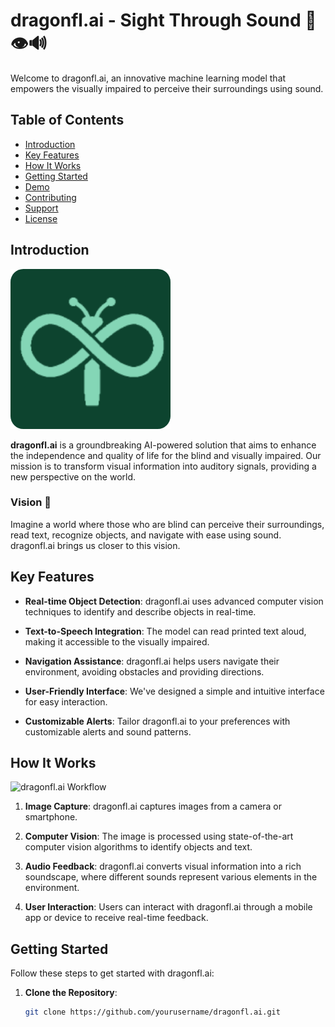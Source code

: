 # dragonfl.ai - Sight Through Sound 🐉👁️🔊

Welcome to dragonfl.ai, an innovative machine learning model that empowers the visually impaired to perceive their surroundings using sound.

## Table of Contents
- [Introduction](#introduction)
- [Key Features](#key-features)
- [How It Works](#how-it-works)
- [Getting Started](#getting-started)
- [Demo](#demo)
- [Contributing](#contributing)
- [Support](#support)
- [License](#license)

## Introduction

![dragonfl.ai Logo](./dist/img/logodragonfly.png)

**dragonfl.ai** is a groundbreaking AI-powered solution that aims to enhance the independence and quality of life for the blind and visually impaired. Our mission is to transform visual information into auditory signals, providing a new perspective on the world.

### Vision 🌟

Imagine a world where those who are blind can perceive their surroundings, read text, recognize objects, and navigate with ease using sound. dragonfl.ai brings us closer to this vision.

## Key Features

- **Real-time Object Detection**: dragonfl.ai uses advanced computer vision techniques to identify and describe objects in real-time.

- **Text-to-Speech Integration**: The model can read printed text aloud, making it accessible to the visually impaired.

- **Navigation Assistance**: dragonfl.ai helps users navigate their environment, avoiding obstacles and providing directions.

- **User-Friendly Interface**: We've designed a simple and intuitive interface for easy interaction.

- **Customizable Alerts**: Tailor dragonfl.ai to your preferences with customizable alerts and sound patterns.

## How It Works

![dragonfl.ai Workflow](./images/dragonflai-workflow.png)

1. **Image Capture**: dragonfl.ai captures images from a camera or smartphone.

2. **Computer Vision**: The image is processed using state-of-the-art computer vision algorithms to identify objects and text.

3. **Audio Feedback**: dragonfl.ai converts visual information into a rich soundscape, where different sounds represent various elements in the environment.

4. **User Interaction**: Users can interact with dragonfl.ai through a mobile app or device to receive real-time feedback.

## Getting Started

Follow these steps to get started with dragonfl.ai:

1. **Clone the Repository**:
   ```bash
   git clone https://github.com/yourusername/dragonfl.ai.git
